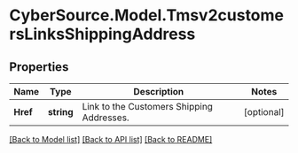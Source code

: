# CyberSource.Model.Tmsv2customersLinksShippingAddress
## Properties

Name | Type | Description | Notes
------------ | ------------- | ------------- | -------------
**Href** | **string** | Link to the Customers Shipping Addresses.  | [optional] 

[[Back to Model list]](../README.md#documentation-for-models) [[Back to API list]](../README.md#documentation-for-api-endpoints) [[Back to README]](../README.md)


